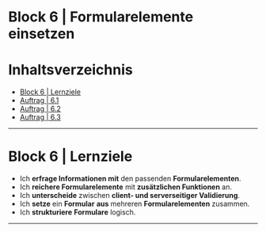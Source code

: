# Block 6 | Formularelemente einsetzen

# Inhaltsverzeichnis
- [Block 6 | Lernziele](#block-6--lernziele)
- [Auftrag | 6.1]()
- [Auftrag | 6.2]()
- [Auftrag | 6.3]()

---

# Block 6 | Lernziele
- Ich **erfrage Informationen mit** den passenden **Formularelementen**.
- Ich **reichere Formularelemente** mit **zusätzlichen Funktionen** an.
- Ich **unterscheide** zwischen **client- und serverseitiger Validierung**.
- Ich **setze** ein **Formular** **aus** mehreren **Formularelementen** zusammen.
- Ich **strukturiere** **Formulare** logisch.

---